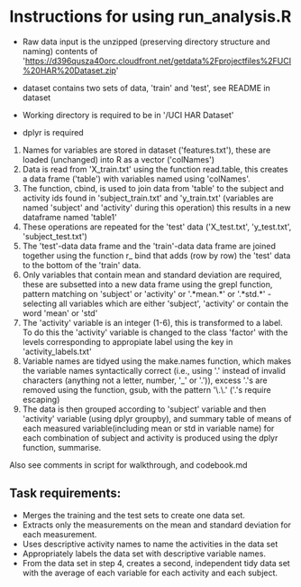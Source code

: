 # Instructions for using run_analysis.R

- Raw data input is the unzipped (preserving directory structure and naming) contents of 'https://d396qusza40orc.cloudfront.net/getdata%2Fprojectfiles%2FUCI%20HAR%20Dataset.zip'
- dataset contains two sets of data, 'train' and 'test', see README in dataset

- Working directory is required to be in '/UCI HAR Dataset'
- dplyr is required

1. Names for variables are stored in dataset ('features.txt'), these are loaded (unchanged) into R as a vector ('colNames')
2. Data is read from 'X_train.txt' using the function read.table, this creates a data frame ('table') with variables named using 'colNames'.
3. The function, cbind, is used to join data from 'table' to the subject and activity ids found in 'subject\_train.txt' and 'y\_train.txt' (variables are named 'subject' and 'activity' during this operation) this results in a new dataframe named 'table1'
4. These operations are repeated for the 'test' data ('X\_test.txt', 'y\_test.txt', 'subject_test.txt')
5. The 'test'-data data frame and the 'train'-data data frame are joined together using the function r\_
bind that adds (row by row) the 'test' data to the bottom of the 'train' data.
6. Only variables that contain mean and standard deviation are required, these are subsetted into a new data frame using the grepl function, pattern matching on 'subject' or 'activity' or '\.\*mean\.\*' or '\.\*std\.\*' - selecting all variables which are either 'subject', 'activity' or contain the word 'mean' or 'std'
7. The 'activity' variable is an integer (1-6), this is transformed to a label. To do this the 'activity' variable is changed to the class 'factor' with the levels corresponding to appropiate label using the key in 'activity_labels.txt'
8. Variable names are tidyed using the make.names function, which makes the variable names syntactically correct (i.e., using '\.' instead of invalid characters (anything not a letter, number, '\_' or '\.')), excess '\.'s are removed using the function, gsub, with the pattern '\\.\\.' ('\.'s require escaping)
9. The data is then grouped according to 'subject' variable and then 'activity' variable (using dplyr groupby), and summary table of means of each measured variable(including mean or std in variable name) for each combination of subject and activity is produced using the dplyr function, summarise.

Also see comments in script for walkthrough, and codebook.md

## Task requirements:
- Merges the training and the test sets to create one data set.
- Extracts only the measurements on the mean and standard deviation for each measurement. 
- Uses descriptive activity names to name the activities in the data set
- Appropriately labels the data set with descriptive variable names. 
- From the data set in step 4, creates a second, independent tidy data set with the average of each variable for         each activity and each subject.
